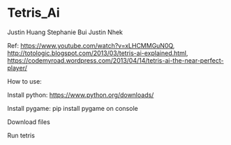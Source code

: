 # Tetris_Ai

Justin Huang Stephanie Bui Justin Nhek

Ref: https://www.youtube.com/watch?v=xLHCMMGuN0Q, http://totologic.blogspot.com/2013/03/tetris-ai-explained.html, https://codemyroad.wordpress.com/2013/04/14/tetris-ai-the-near-perfect-player/

How to use:

Install python: https://www.python.org/downloads/

Install pygame: pip install pygame on console

Download files

Run tetris
